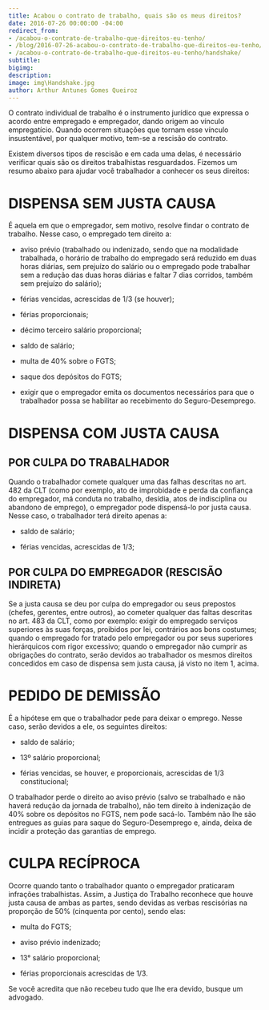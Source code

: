```yaml
---
title: Acabou o contrato de trabalho, quais são os meus direitos?
date: 2016-07-26 00:00:00 -04:00
redirect_from:
- /acabou-o-contrato-de-trabalho-que-direitos-eu-tenho/
- /blog/2016-07-26-acabou-o-contrato-de-trabalho-que-direitos-eu-tenho/
- /acabou-o-contrato-de-trabalho-que-direitos-eu-tenho/handshake/
subtitle:
bigimg:
description:
image: img\Handshake.jpg
author: Arthur Antunes Gomes Queiroz
---
```


O contrato individual de trabalho é o instrumento jurídico que expressa o acordo entre empregado e empregador, dando origem ao vínculo empregatício. Quando ocorrem situações que tornam esse vínculo insustentável, por qualquer motivo, tem-se a rescisão do contrato.

Existem diversos tipos de rescisão e em cada uma delas, é necessário verificar quais são os direitos trabalhistas resguardados. Fizemos um resumo abaixo para ajudar você trabalhador a conhecer os seus direitos:

# DISPENSA SEM JUSTA CAUSA
É aquela em que o empregador, sem motivo, resolve findar o contrato de trabalho. Nesse caso, o empregado tem direito a:

* aviso prévio (trabalhado ou indenizado, sendo que na modalidade trabalhada, o horário de trabalho do empregado será reduzido em duas horas diárias, sem prejuízo do salário ou o empregado pode trabalhar sem a redução das duas horas diárias e faltar 7 dias corridos, também sem prejuízo do salário);

* férias vencidas, acrescidas de 1/3 (se houver);

* férias proporcionais;

* décimo terceiro salário proporcional;

* saldo de salário;

* multa de 40% sobre o FGTS;

* saque dos depósitos do FGTS;

* exigir que o empregador emita os documentos necessários para que o trabalhador possa se habilitar ao recebimento do Seguro-Desemprego.

# DISPENSA COM JUSTA CAUSA

## POR CULPA DO TRABALHADOR

Quando o trabalhador comete qualquer uma das falhas descritas no art. 482 da CLT (como por exemplo, ato de improbidade e perda da confiança do empregador, má conduta no trabalho, desídia, atos de indisciplina ou abandono de emprego), o empregador pode dispensá-lo por justa causa. Nesse caso, o trabalhador terá direito apenas a:

* saldo de salário;

* férias vencidas, acrescidas de 1/3;

## POR CULPA DO EMPREGADOR (RESCISÃO INDIRETA)
Se a justa causa se deu por culpa do empregador ou seus prepostos (chefes, gerentes, entre outros), ao cometer qualquer das faltas descritas no art. 483 da CLT, como por exemplo: exigir do empregado serviços superiores às suas forças, proibidos por lei, contrários aos bons costumes; quando o empregado for tratado pelo empregador ou por seus superiores hierárquicos com rigor excessivo; quando o empregador não cumprir as obrigações do contrato, serão devidos ao trabalhador os mesmos direitos concedidos em caso de dispensa sem justa causa, já visto no item 1, acima.

# PEDIDO DE DEMISSÃO

É a hipótese em que o trabalhador pede para deixar o emprego. Nesse caso, serão devidos a ele, os seguintes direitos:

* saldo de salário;

* 13º salário proporcional;

* férias vencidas, se houver, e proporcionais, acrescidas de 1/3 constitucional;

O trabalhador perde o direito ao aviso prévio (salvo se trabalhado e não haverá redução da jornada de trabalho), não tem direito à indenização de 40% sobre os depósitos no FGTS, nem pode sacá-lo. Também não lhe são entregues as guias para saque do Seguro-Desemprego e, ainda, deixa de incidir a proteção das garantias de emprego.

# CULPA RECÍPROCA

Ocorre quando tanto o trabalhador quanto o empregador praticaram infrações trabalhistas. Assim, a Justiça do Trabalho reconhece que houve justa causa de ambas as partes, sendo devidas as verbas rescisórias na proporção de 50% (cinquenta por cento), sendo elas:

* multa do FGTS;

* aviso prévio indenizado;

* 13° salário proporcional;

* férias proporcionais acrescidas de 1/3.

Se você acredita que não recebeu tudo que lhe era devido, busque um advogado.
